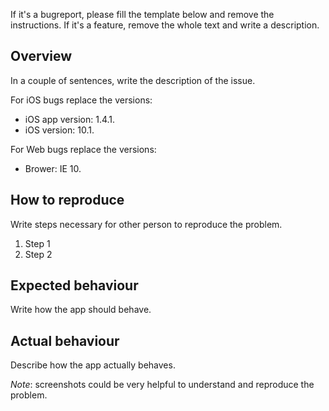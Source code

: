 
If it's a bugreport, please fill the template below and remove the instructions. If it's a feature, remove the whole text and write a description.

## Overview

In a couple of sentences, write the description of the issue.

For iOS bugs replace the versions:

* iOS app version: 1.4.1.
* iOS version: 10.1.


For Web bugs replace the versions:

* Brower: IE 10.


## How to reproduce

Write steps necessary for other person to reproduce the problem.

1. Step 1
1. Step 2

## Expected behaviour

Write how the app should behave.

## Actual behaviour

Describe how the app actually behaves.

*Note*: screenshots could be very helpful to understand and reproduce the problem.
